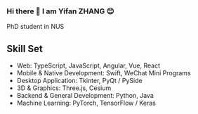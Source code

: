 ### Hi there 👋 I am Yifan ZHANG 😊

PhD student in NUS 

## Skill Set
- Web: TypeScript, JavaScript, Angular, Vue, React
- Mobile & Native Development: Swift, WeChat Mini Programs
- Desktop Application: Tkinter, PyQt / PySide
- 3D & Graphics: Three.js, Cesium
- Backend & General Development: Python, Java
- Machine Learning: PyTorch, TensorFlow / Keras

